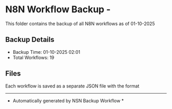 # N8N Workflow Backup - 
This folder contains the backup of all N8N workflows as of 01-10-2025

## Backup Details
- Backup Time: 01-10-2025 02:01
- Total Workflows: 19

## Files
Each workflow is saved as a separate JSON file with the format

-----------
* Automatically generated by NSN Backup Workflow *